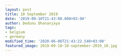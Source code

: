 ```yaml
---
layout: post
title: 10 September 2019
date: '2019-09-10T21:43:00.000+03:00'
author: Dedunu Dhananjaya
tags:
- belgium
- germany
modified_time: '2020-06-06T21:43:22.540+03:00'
featured_image: 2019-09-10-10-september-2019_10.jpg
---
```

